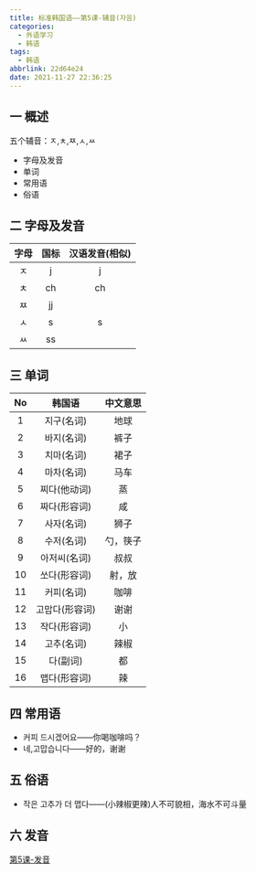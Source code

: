 ```yaml
---
title: 标准韩国语——第5课-辅音(자음)
categories:
  - 外语学习
  - 韩语
tags:
  - 韩语
abbrlink: 22d64e24
date: 2021-11-27 22:36:25
---
```

## 一 概述

五个辅音：ㅈ,ㅊ,ㅉ,ㅅ,ㅆ

* 字母及发音
* 单词
* 常用语
* 俗语

<!--more-->

## 二 字母及发音

| 字母 | 国标 | 汉语发音(相似) |
| :--: | :--: | :------------: |
|  ㅈ  |  j   |       j        |
|  ㅊ  |  ch  |       ch       |
|  ㅉ  |  jj  |                |
|  ㅅ  |  s   |       s        |
|  ㅆ  |  ss  |                |

## 三 单词

|  No  |     韩国语     | 中文意思 |
| :--: | :------------: | :------: |
|  1   |   지구(名词)   |   地球   |
|  2   |   바지(名词)   |   裤子   |
|  3   |   치마(名词)   |   裙子   |
|  4   |   마차(名词)   |   马车   |
|  5   |  찌다(他动词)  |    蒸    |
|  6   |  짜다(形容词)  |    咸    |
|  7   |   사자(名词)   |   狮子   |
|  8   |   수저(名词)   | 勺，筷子 |
|  9   |  아저씨(名词)  |   叔叔   |
|  10  |  쏘다(形容词)  |  射，放  |
|  11  |   커피(名词)   |   咖啡   |
|  12  | 고맙다(形容词) |   谢谢   |
|  13  |  작다(形容词)  |    小    |
|  14  |   고추(名词)   |   辣椒   |
|  15  |    다(副词)    |    都    |
|  16  |  맵다(形容词)  |    辣    |

## 四 常用语

* 커피 드시겠어요——你喝咖啡吗？
* 네,고맙습니다——好的，谢谢

## 五 俗语

* 작은 고추가 더 맵다——(小辣椒更辣)人不可貌相，海水不可斗量

## 六 发音
[第5课-发音](https://biz.cli.im/test/DK485304?coding=IayGMP&qrurl=http%3A%2F%2Fqr31.cn%2FIayGMP&gtype=2)